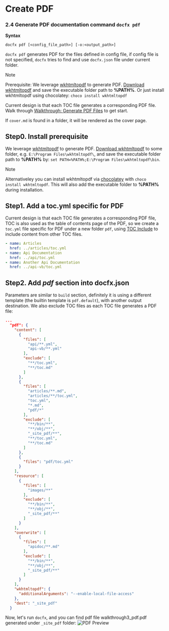 # Create PDF


### 2.4 Generate PDF documentation command `docfx pdf`

**Syntax**
```
docfx pdf [<config_file_path>] [-o:<output_path>]
```
`docfx pdf` generates PDF for the files defined in config file, if config file is not specified, `docfx` tries to find and use `docfx.json` file under current folder.

> [!NOTE]
> Prerequisite: We leverage [wkhtmltopdf](https://wkhtmltopdf.org/) to generate PDF. [Download wkhtmltopdf](https://wkhtmltopdf.org/downloads.html) and save the executable folder path to **%PATH%**. Or just install wkhtmltopdf using chocolatey: `choco install wkhtmltopdf`

Current design is that each TOC file generates a corresponding PDF file. Walk through [Walkthrough: Generate PDF Files](walkthrough/walkthrough_generate_pdf.md) to get start.

If `cover.md` is found in a folder, it will be rendered as the cover page.


Step0. Install prerequisite 
---------------------------
We leverage [wkhtmltopdf](https://wkhtmltopdf.org/) to generate PDF. [Download wkhtmltopdf](https://wkhtmltopdf.org/downloads.html) to some folder, e.g. `E:\Program Files\wkhtmltopdf\`, and save the executable folder path to **%PATH%** by: `set PATH=%PATH%;E:\Program Files\wkhtmltopdf\bin`.

> [!NOTE]
> Alternativeley you can install wkhtmltopdf via [chocolatey](https://chocolatey.org/) with `choco install wkhtmltopdf`. This will also add the executable folder to **%PATH%** during installation.

Step1. Add a toc.yml specific for PDF
---------------------------
Current design is that each TOC file generates a corresponding PDF file, TOC is also used as the table of contents page of the PDF, so we create a `toc.yml` file specific for PDF under a new folder `pdf`, using [TOC Include](http://dotnet.github.io/docfx/tutorial/intro_toc.html?q=toc%20inclu#link-to-another-toc-file) to include content from other TOC files.
```yml
- name: Articles
  href: ../articles/toc.yml
- name: Api Documentation
  href: ../api/toc.yml
- name: Another Api Documentation
  href: ../api-vb/toc.yml
```

Step2. Add *pdf* section into docfx.json
----------------------------------------------------
Parameters are similar to `build` section, definitely it is using a different template (the builtin template is `pdf.default`), with another output destination. We also exclude TOC files as each TOC file generates a PDF file:
```json
...
  "pdf": {
    "content": [
      {
        "files": [
          "api/**.yml",
          "api-vb/**.yml"
        ],
        "exclude": [
          "**/toc.yml",
          "**/toc.md"
        ]
      },
      {
        "files": [
          "articles/**.md",
          "articles/**/toc.yml",
          "toc.yml",
          "*.md",
          "pdf/*"
        ],
        "exclude": [
          "**/bin/**",
          "**/obj/**",
          "_site_pdf/**",
          "**/toc.yml",
          "**/toc.md"
        ]
      },
      {
        "files": "pdf/toc.yml"
      }
    ],
    "resource": [
      {
        "files": [
          "images/**"
        ],
        "exclude": [
          "**/bin/**",
          "**/obj/**",
          "_site_pdf/**"
        ]
      }
    ],
    "overwrite": [
      {
        "files": [
          "apidoc/**.md"
        ],
        "exclude": [
          "**/bin/**",
          "**/obj/**",
          "_site_pdf/**"
        ]
      }
    ],
    "wkhtmltopdf": {
      "additionalArguments": "--enable-local-file-access"
    },
    "dest": "_site_pdf"
  }
```

Now, let's run `docfx`, and you can find pdf file walkthrough3_pdf.pdf generated under `_site_pdf` folder:
![PDF Preview](images/walkthrough3.png)
